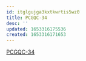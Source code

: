 ```yaml
---
id: itglgujga3kxtkwrtis5wz0
title: PCGQC-34
desc: ''
updated: 1653316175536
created: 1653316171653
---
```


[PCGQC-34](https://sherwin-williams.atlassian.net/jira/software/c/projects/PCGQC/boards/5999?view=detail&selectedIssue=PCGQC-34)